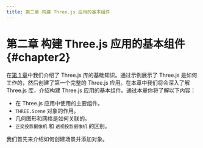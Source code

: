 ```yaml
---
title: 第二章 构建 Three.js 应用的基本组件
---
```

# 第二章 构建 Three.js 应用的基本组件 {#chapter2}

在[第 1 章](/docs/chapter1/)中我们介绍了 Three.js 库的基础知识。通过示例展示了 Three.js 是如何工作的，然后创建了第一个完整的 Three.js 应用。在本章中我们将会深入了解 Three.js 库，介绍构建 Three.js 应用的基本组件。通过本章你将了解以下内容：

* 在 Three.js 应用中使用的主要组件。
* `THREE.Scene` 对象的作用。
* 几何图形和网格是如何关联的。
* `正交投影摄像机` 和 `透视投影摄像机` 的区别。

我们首先来介绍如何创建场景并添加对象。
